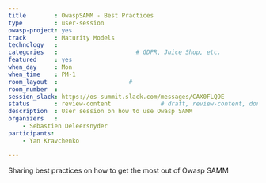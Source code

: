 ```yaml
---
title        : OwaspSAMM - Best Practices
type         : user-session
owasp-project: yes
track        : Maturity Models
technology   :
categories   :                      # GDPR, Juice Shop, etc.
featured     : yes
when_day     : Mon
when_time    : PM-1
room_layout  :                    #
room_number  :
session_slack: https://os-summit.slack.com/messages/CAX0FLQ9E
status       : review-content              # draft, review-content, done
description  : User session on how to use Owasp SAMM
organizers   :
    - Sebastien Deleersnyder
participants:
    - Yan Kravchenko

---
```


Sharing best practices on how to get the most out of Owasp SAMM

